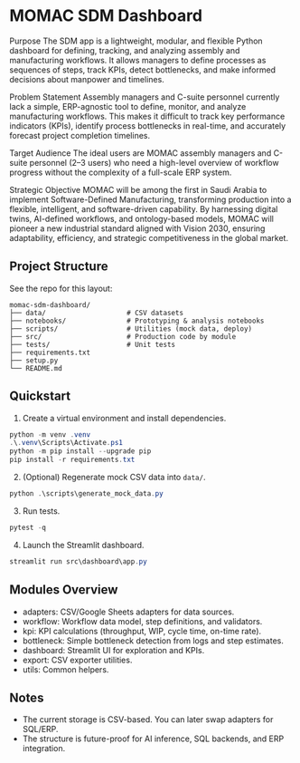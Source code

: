 # MOMAC SDM Dashboard

Purpose
The SDM app is a lightweight, modular, and flexible Python dashboard for defining, tracking, and analyzing assembly and manufacturing workflows. It allows managers to define processes as sequences of steps, track KPIs, detect bottlenecks, and make informed decisions about manpower and timelines.

Problem Statement
Assembly managers and C-suite personnel currently lack a simple, ERP-agnostic tool to define, monitor, and analyze manufacturing workflows. This makes it difficult to track key performance indicators (KPIs), identify process bottlenecks in real-time, and accurately forecast project completion timelines.

Target Audience
The ideal users are MOMAC assembly managers and C-suite personnel (2–3 users) who need a high-level overview of workflow progress without the complexity of a full-scale ERP system.

Strategic Objective
MOMAC will be among the first in Saudi Arabia to implement Software-Defined Manufacturing, transforming production into a flexible, intelligent, and software-driven capability. By harnessing digital twins, AI-defined workflows, and ontology-based models, MOMAC will pioneer a new industrial standard aligned with Vision 2030, ensuring adaptability, efficiency, and strategic competitiveness in the global market.

## Project Structure

See the repo for this layout:

```
momac-sdm-dashboard/
├── data/                    # CSV datasets
├── notebooks/               # Prototyping & analysis notebooks
├── scripts/                 # Utilities (mock data, deploy)
├── src/                     # Production code by module
├── tests/                   # Unit tests
├── requirements.txt
├── setup.py
└── README.md
```

## Quickstart

1) Create a virtual environment and install dependencies.

```powershell
python -m venv .venv
.\.venv\Scripts\Activate.ps1
python -m pip install --upgrade pip
pip install -r requirements.txt
```

2) (Optional) Regenerate mock CSV data into `data/`.

```powershell
python .\scripts\generate_mock_data.py
```

3) Run tests.

```powershell
pytest -q
```

4) Launch the Streamlit dashboard.

```powershell
streamlit run src\dashboard\app.py
```

## Modules Overview

- adapters: CSV/Google Sheets adapters for data sources.
- workflow: Workflow data model, step definitions, and validators.
- kpi: KPI calculations (throughput, WIP, cycle time, on-time rate).
- bottleneck: Simple bottleneck detection from logs and step estimates.
- dashboard: Streamlit UI for exploration and KPIs.
- export: CSV exporter utilities.
- utils: Common helpers.

## Notes

- The current storage is CSV-based. You can later swap adapters for SQL/ERP.
- The structure is future-proof for AI inference, SQL backends, and ERP integration.
